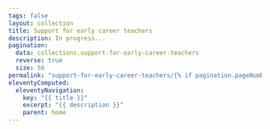 ```yaml
---
tags: false
layout: collection
title: Support for early career teachers
description: In progress...
pagination:
  data: collections.support-for-early-career-teachers
  reverse: true
  size: 50
permalink: "support-for-early-career-teachers/{% if pagination.pageNumber > 0 %}page/{{ pagination.pageNumber + 1 }}{% endif %}/"
eleventyComputed:
  eleventyNavigation:
    key: "{{ title }}"
    excerpt: "{{ description }}"
    parent: home
---
```

